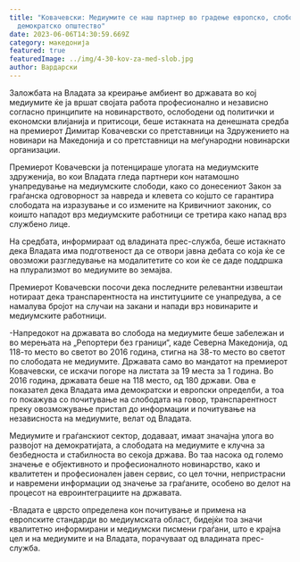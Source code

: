 ```yaml
---
title: "Ковачевски: Медиумите се наш партнер во градење европско, слободно и
  демократско општество"
date: 2023-06-06T14:30:59.669Z
category: македонија
featured: true
featuredImage: ../img/4-30-kov-za-med-slob.jpg
author: Вардарски
---
```

<!--StartFragment-->

Заложбата на Владата за креирање амбиент во државата во кој медиумите ќе ја вршат својата работа професионално и независно согласно принципите на новинарството, ослободени од политички и економски влијанија и притисоци, беше истакната на денешната средба на премиерот Димитар Ковачевски со претставници на Здружението на новинари на Македонија и со претставници на меѓународни новинарски организации.



Премиерот Ковачевски ја потенцираше улогата на медиумските здруженија, во кои Владата гледа партнери кон натамошно унапредување на медиумските слободи, како со донесениот Закон за граѓанска одговорност за навреда и клевета со којшто се гарантира слободата на изразување и со измените на Кривичниот законик, со коишто нападот врз медиумските работници се третира како напад врз службено лице.

На средбата, информираат од владината прес-служба, беше истакнато дека Владата има подготвеност да се отвори јавна дебата со која ќе се овозможи разгледување на модалитетите со кои ќе се даде поддршка на плурализмот во медиумите во земајва.

Премиерот Ковачевски посочи дека последните релевантни извештаи нотираат дека транспарентноста на институциите се унапредува, а се намалува бројот на случаи на закани и напади врз новинарите и медиумските работници.

\-Напредокот на државата во слобода на медиумите беше забележан и во мерењата на „Репортери без граници“, каде Северна Македонија, од 118-то место во светот во 2016 година, стигна на 38-то место во светот по слободата не медиумите. Државата само во мандатот на премиерот Ковачевски, се искачи погоре на листата за 19 места за 1 година. Во 2016 година, државата беше на 118 место, од 180 држави. Ова е показател дека Владата има демократски и европски определби, а тоа го покажува со почитување на слободата на говор, транспарентност преку овозможување пристап до информации и почитување на независноста на медиумите, велат од Владата.

Медиумите и граѓанскиот сектор, додаваат, имаат значајна улога во развојот на демократијата, а слободата на медиумите е клучна за безбедноста и стабилноста во секоја држава. Во таа насока од големо значење е објективното и професионалното новинарство, како и квалитетен и професионален јавен сервис, со цел точни, непристрасни и навремени информации од значење за граѓаните, особено во делот на процесот на евроинтеграциите на државата.

\-Владата е цврсто определена кон почитување и примена на европските стандарди во медиумската област, бидејќи тоа значи квалитетно информирани и медиумски писмени граѓани, што е крајна цел и на медиумите и на Владата, порачуваат од владината прес-служба.

<!--EndFragment-->